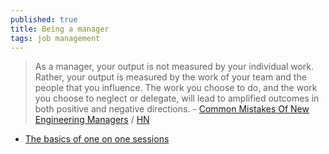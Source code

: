 ```yaml
---
published: true
title: Being a manager
tags: job management
---
```

> As a manager, your output is not measured by your individual work. Rather, your output is measured by the work of your team and the people that you influence. The work you choose to do, and the work you choose to neglect or delegate, will lead to amplified outcomes in both positive and negative directions. - [Common Mistakes Of New Engineering Managers](https://ochronus.online/the-5-common-mistakes-of-new-engineering-managers/) / [HN](https://news.ycombinator.com/item?id=26474947)

- [The basics of one on one sessions](https://ochronus.online/the-basics-of-one-on-ones/)
